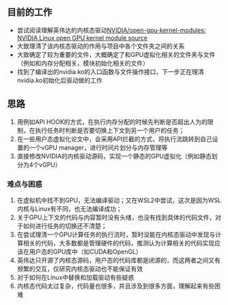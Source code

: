 ## 目前的工作

- 尝试阅读理解英伟达的内核态驱动[NVIDIA/open-gpu-kernel-modules: NVIDIA Linux open GPU kernel module source](https://github.com/NVIDIA/open-gpu-kernel-modules)
- 大致理清了该内核态驱动的作用与项目中各个文件夹之间的关系
- 大致确定了较为重要的文件，大概确定了和GPU虚拟化相关的文件夹与文件（例如和内存分配相关，模块初始化相关的文件）
- 找到了编译出的nvidia.ko的入口函数与文件操作接口，下一步正在理清nvidia.ko初始化后驱动做的工作

## 思路

1. 用例如API HOOK的方式，在执行内存分配的时候先判断是否超出人为的限制，在执行任务时判断是否要切换上下文到另一个用户的任务；
2. 在一些用户态虚拟化论文中，会采用API拦截的方式，将执行流跳转到自己设置的一个vGPU manager，进行时间片划分与内存管理等
3. 直接修改NVIDIA的内核驱动源码，实现一个静态的GPU虚拟化（例如静态划分为4个vGPU）

### 难点与困惑

1. 在虚拟机中找不到GPU，无法编译驱动；又在WSL2中尝试，这次是因为WSL内核与Linux有不同，也无法编译成功；
2. 关于GPU上下文的代码与内容暂时没有头绪，也没有找到具体的代码文件，对于如何进行任务的切换还不清楚；
3. 在尝试理清一个GPU计算任务的执行流时，暂时没能在内核态驱动中发现与计算相关的代码，大多数都是管理硬件的代码，推测认为计算相关的代码实现应该在用户态的GPU库中（如CUDA和OpenGL）
4. 英伟达只开源了内核态源码，用户态的代码库都是闭源的，而这两者之间又有频繁的交互，仅研究内核态驱动也不能保证有效
5. 对于如何在Linux中替换和加载驱动有些疑惑
6. 内核态代码太过复杂，代码量也很多，并且涉及到很多方面，理解起来有些困难

